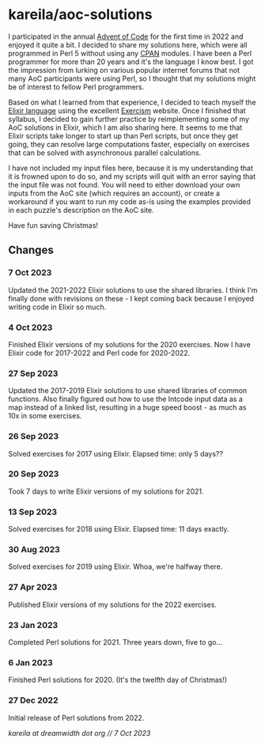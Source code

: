 # kareila/aoc-solutions

I participated in the annual [Advent of Code](https://adventofcode.com/2022/about)
for the first time in 2022 and enjoyed it quite a bit. I decided to share
my solutions here, which were all programmed in Perl 5 without using any
[CPAN](https://www.cpan.org/) modules. I have been a Perl programmer
for more than 20 years and it's the language I know best. I got the
impression from lurking on various popular internet forums that not
many AoC participants were using Perl, so I thought that my solutions
might be of interest to fellow Perl programmers.

Based on what I learned from that experience, I decided to teach myself the
[Elixir language](https://elixir-lang.org/docs.html) using the excellent
[Exercism](https://exercism.org/tracks/elixir/about) website. Once I
finished that syllabus, I decided to gain further practice by reimplementing
some of my AoC solutions in Elixir, which I am also sharing here. It seems
to me that Elixir scripts take longer to start up than Perl scripts, but
once they get going, they can resolve large computations faster, especially
on exercises that can be solved with asynchronous parallel calculations.

I have not included my input files here, because it is my understanding that
it is frowned upon to do so, and my scripts will quit with an error saying
that the input file was not found. You will need to either download your own
inputs from the AoC site (which requires an account), or create a workaround
if you want to run my code as-is using the examples provided in each puzzle's
description on the AoC site.

Have fun saving Christmas!


Changes
-------

### 7 Oct 2023

Updated the 2021-2022 Elixir solutions to use the shared libraries.
I think I'm finally done with revisions on these - I kept coming back
because I enjoyed writing code in Elixir so much.


### 4 Oct 2023

Finished Elixir versions of my solutions for the 2020 exercises.
Now I have Elixir code for 2017-2022 and Perl code for 2020-2022.


### 27 Sep 2023

Updated the 2017-2019 Elixir solutions to use shared libraries of
common functions. Also finally figured out how to use the Intcode
input data as a map instead of a linked list, resulting in a huge
speed boost - as much as 10x in some exercises.


### 26 Sep 2023

Solved exercises for 2017 using Elixir. Elapsed time: only 5 days??


### 20 Sep 2023

Took 7 days to write Elixir versions of my solutions for 2021.


### 13 Sep 2023

Solved exercises for 2018 using Elixir. Elapsed time: 11 days exactly.


### 30 Aug 2023

Solved exercises for 2019 using Elixir. Whoa, we're halfway there.


### 27 Apr 2023

Published Elixir versions of my solutions for the 2022 exercises.


### 23 Jan 2023

Completed Perl solutions for 2021. Three years down, five to go...


### 6 Jan 2023

Finished Perl solutions for 2020. (It's the twelfth day of Christmas!)


### 27 Dec 2022

Initial release of Perl solutions from 2022.


_kareila at dreamwidth dot org // 7 Oct 2023_
